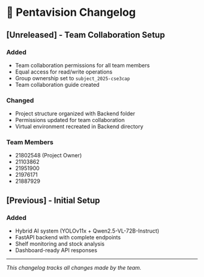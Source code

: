 # 📝 Pentavision Changelog

## [Unreleased] - Team Collaboration Setup
### Added
- Team collaboration permissions for all team members
- Equal access for read/write operations
- Group ownership set to `subject_2025-cse3cap`
- Team collaboration guide created

### Changed
- Project structure organized with Backend folder
- Permissions updated for team collaboration
- Virtual environment recreated in Backend directory

### Team Members
- 21802548 (Project Owner)
- 21103862
- 21951900
- 21976171
- 21887929

## [Previous] - Initial Setup
### Added
- Hybrid AI system (YOLOv11x + Qwen2.5-VL-72B-Instruct)
- FastAPI backend with complete endpoints
- Shelf monitoring and stock analysis
- Dashboard-ready API responses

---
*This changelog tracks all changes made by the team.*
